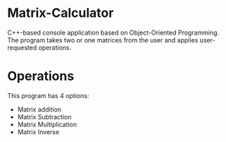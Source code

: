 # Matrix-Calculator
C++-based console application based on Object-Oriented Programming. The program takes two or one matrices from the user and applies user-requested operations.
# Operations
This program has 4 options:
- Matrix addition
- Matrix Subtraction
- Matrix Multiplication
- Matrix Inverse
